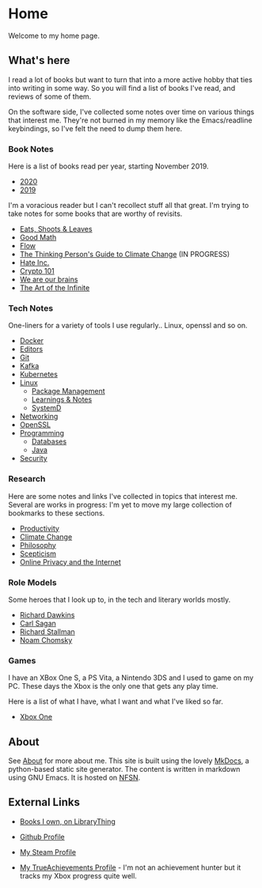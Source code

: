 # Home

Welcome to my home page.

## What's here

I read a lot of books but want to turn that into a more active hobby that ties
into writing in some way. So you will find a list of books I've read, and
reviews of some of them.

On the software side, I've collected some notes over time on various things that
interest me. They're not burned in my memory like the Emacs/readline
keybindings, so I've felt the need to dump them here.

### Book Notes

Here is a list of books read per year, starting November 2019.

- [2020](books/2020.md)
- [2019](books/2019.md)

I'm a voracious reader but I can't recollect stuff all that great. I'm
trying to take notes for some books that are worthy of revisits.

- [Eats, Shoots & Leaves](books/eats-shoots-leaves.md)
- [Good Math](books/good-math.md)
- [Flow](books/flow.md)
- [The Thinking Person's Guide to Climate Change](books/thinking-climate-change.md) (IN PROGRESS)
- [Hate Inc.](books/hate-inc.md)
- [Crypto 101](books/crypto101.md)
- [We are our brains](books/we-are-our-brains.md)
- [The Art of the Infinite](books/the-art-of-the-infinite.md)

### Tech Notes

One-liners for a variety of tools I use regularly.. Linux, openssl and
so on.

- [Docker](notes/docker.md)
- [Editors](notes/editors.md)
- [Git](notes/git.md)
- [Kafka](notes/kafka.md)
- [Kubernetes](notes/k8s.md)
- [Linux](notes/linux/linux.md)
    - [Package Management](notes/linux/package-management.md)
    - [Learnings & Notes](notes/linux/learnings-and-notes.md)
    - [SystemD](notes/linux/systemd.md)
- [Networking](notes/networking.md)
- [OpenSSL](notes/openssl.md)
- [Programming](notes/programming/programming.md)
    - [Databases](notes/programming/databases.md)
    - [Java](notes/programming/java.md)
- [Security](notes/security.md)

### Research

Here are some notes and links I've collected in topics that interest me. Several
are works in progress: I'm yet to move my large collection of bookmarks to these
sections.

- [Productivity](research/productivity.md)
- [Climate Change](research/climate-change.md)
- [Philosophy](research/philosophy.md)
- [Scepticism](research/scepticism.md)
- [Online Privacy and the Internet](research/privacy-internet.md)

### Role Models

Some heroes that I look up to, in the tech and literary worlds mostly.

- [Richard Dawkins](heroes/dawkins.md)
- [Carl Sagan](heroes/sagan.md)
- [Richard Stallman](heroes/stallman.md)
- [Noam Chomsky](heroes/chomsky.md)

### Games

I have an XBox One S, a PS Vita, a Nintendo 3DS and I used to game on my PC.
These days the Xbox is the only one that gets any play time.

Here is a list of what I have, what I want and what I've liked so far.

- [Xbox One](games/xboxone.md)


## About

See [About](about.md) for more about me. This site is built using the
lovely [MkDocs](http://www.mkdocs.org), a python-based static site
generator. The content is written in markdown using GNU Emacs. It is
hosted on [NFSN](https://nearlyfreespeech.net).

## External Links

- [Books I own, on LibraryThing](https://www.librarything.com/catalog/indeliblestamp)

- [Github Profile](https://github.com/arunsrin/)

- [My Steam Profile](https://steamcommunity.com/id/indeliblestamp)

- [My TrueAchievements
Profile](https://www.trueachievements.com/gamer/arunsrin) - I'm not an
achievement hunter but it tracks my Xbox progress quite well.
